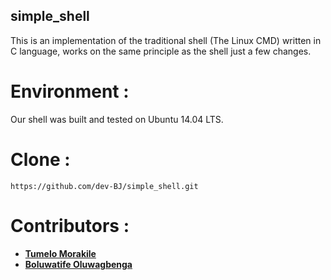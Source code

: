 ## simple_shell

This is an implementation of the traditional shell (The Linux CMD) written in C language, works on the same principle as the shell just a few changes.

# Environment :

Our shell was built and tested on  Ubuntu 14.04 LTS.

# Clone :

```
https://github.com/dev-BJ/simple_shell.git
```

# Contributors :
* [**Tumelo Morakile**](https://github.com/Razer4m)
* [**Boluwatife Oluwagbenga**](https://github.com/dev-BJ)
